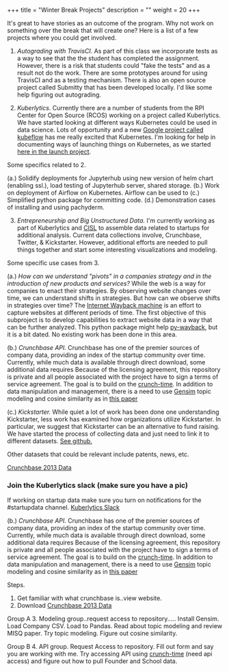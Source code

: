 +++
title = "Winter Break Projects"
description = ""
weight = 20
+++

It's great to have stories as an outcome of the program.  Why not work on something over the break that will create one? Here is a list of a few projects where you could get involved.

1. *Autograding with TravisCI*. As part of this class we incorporate tests as a way to see that the the student has completed the assignment. However, there is a risk that students could "fake the tests" and as a result not do the work.  There are some prototypes around for using TravisCI and as a testing mechanism. There is also an open source project called Submitty that has been developed locally. I'd like some help figuring out autograding.

2. *Kuberlytics*. Currently there are a number of students from the RPI Center for Open Source (RCOS) working on a project called Kuberlytics. We have started looking at different ways Kubernetes could be used in data science. Lots of opportunity and a new [Google project called kubeflow](https://github.com/google/kubeflow) has me really excited that Kubernetes.  I'm looking for help in documenting ways of launching things on Kubernetes, as we started [here in the launch project](https://github.com/Kuberlytics/launch).

Some specifics related to 2.

(a.) Solidify deployments for Jupyterhub using new version of helm chart (enabling ssl.), load testing of Jupyterhub server, shared storage.
(b.) Work on deployment of Airflow on Kubernetes. Airflow can be used to
(c.) Simplified python package for committing code.
(d.) Demonstration cases of installing and using pachyderm.

3. *Entrepreneurship and Big Unstructured Data.* I'm currently working as part of Kuberlytics and [CISL](http://cisl.rpi.edu) to assemble data related to startups for additional analysis.  Current data collections involve, Crunchbase, Twitter, & Kickstarter. However, additional efforts are needed to pull things together and start some interesting visualizations and modeling.

Some specific use cases from 3.

(a.) *How can we understand "pivots" in a companies strategy and in the introduction of new products and services?*  While the web is a way for companies to enact their strategies. By observing website changes over time, we can understand shifts in strategies. But how can we observe shifts in strategies over time? The [Internet Wayback machine](https://archive.org/web/) is an effort to capture websites at different periods of time. The first objective of this subproject is to develop capabilities to extract website data in a way that can be further analyzed. This python package might help [py-wayback](https://bitbucket.org/jgoettsch/py-wayback/src), but it is a bit dated. No existing work has been done in this area.

(b.) *Crunchbase API.*  Crunchbase has one of the premier sources of company data, providing an index of the startup community over time.  Currently, while much data is available through direct download, some additional data requires
Because of the licensing agreement, this repository is private and all people associated with the project have to sign a terms of service agreement. The goal is to build on the [crunch-time](https://github.com/CalvinLeGassick/crunch-time). In addition to data manipulation and management, there is a need to use [Gensim](https://radimrehurek.com/gensim/) topic modeling and cosine similarity as in [this paper](https://misq.org/toward-a-better-measure-of-business-proximity-topic-modeling-for-industry-intelligence.html)

(c.) *Kickstarter.*  While quiet a lot of work has been done one understanding Kickstarter, less work has examined how organizations utilize Kickstarter.  In particular, we suggest that Kickstarter can be an alternative to fund raising. We have started the process of collecting data and just need to link it to different datasets.
[See github.](https://github.com/jkuruzovich/crowd-funding)

Other datasets that could be relevant include patents, news, etc.

[Crunchbase 2013 Data](https://data.crunchbase.com/docs)

### Join the Kuberlytics slack (make sure you have a pic)

If working on startup data make sure you turn on notifications for the #startupdata channel. 
[Kuberlytics Slack](https://join.slack.com/t/kuberlytics/shared_invite/enQtMjgyOTA5NTMyMDA0LTM5MjQ5MjMyNzVkODg3NmNhMWQxNTU5NWJiNzVhZTE3YmFkMzNhZjdkNzcwMTQ0OWJiNzQ3ZWMwZmJkYjFmNDY)

(b.) *Crunchbase API.*  Crunchbase has one of the premier sources of company data, providing an index of the startup community over time.  Currently, while much data is available through direct download, some additional data requires
Because of the licensing agreement, this repository is private and all people associated with the project have to sign a terms of service agreement. The goal is to build on the [crunch-time](https://github.com/CalvinLeGassick/crunch-time). In addition to data manipulation and management, there is a need to use [Gensim](https://radimrehurek.com/gensim/) topic modeling and cosine similarity as in [this paper](https://misq.org/toward-a-better-measure-of-business-proximity-topic-modeling-for-industry-intelligence.html)

Steps.
1. Get familiar with what crunchbase is..view website.
2. Download [Crunchbase 2013 Data](https://data.crunchbase.com/docs)

Group A
3. Modeling group..request access to repository..... Install Gensim.  Load Company CSV. Load to Pandas.   Read about topic modeling and review MISQ paper.  Try topic modeling.  Figure out cosine similarity.

Group B
4. API group. Request Access to repository.  Fill out form and say you are working with me. Try accessing API using [crunch-time](https://github.com/CalvinLeGassick/crunch-time) (need api access) and figure out how to pull Founder and School data.

